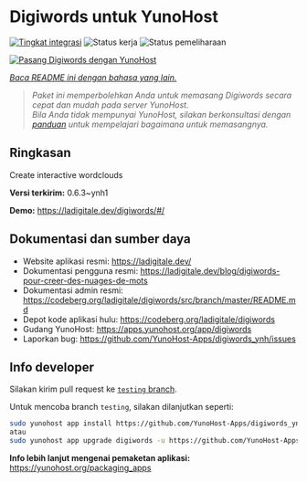 <!--
N.B.: README ini dibuat secara otomatis oleh <https://github.com/YunoHost/apps/tree/master/tools/readme_generator>
Ini TIDAK boleh diedit dengan tangan.
-->

# Digiwords untuk YunoHost

[![Tingkat integrasi](https://apps.yunohost.org/badge/integration/digiwords)](https://ci-apps.yunohost.org/ci/apps/digiwords/)
![Status kerja](https://apps.yunohost.org/badge/state/digiwords)
![Status pemeliharaan](https://apps.yunohost.org/badge/maintained/digiwords)

[![Pasang Digiwords dengan YunoHost](https://install-app.yunohost.org/install-with-yunohost.svg)](https://install-app.yunohost.org/?app=digiwords)

*[Baca README ini dengan bahasa yang lain.](./ALL_README.md)*

> *Paket ini memperbolehkan Anda untuk memasang Digiwords secara cepat dan mudah pada server YunoHost.*  
> *Bila Anda tidak mempunyai YunoHost, silakan berkonsultasi dengan [panduan](https://yunohost.org/install) untuk mempelajari bagaimana untuk memasangnya.*

## Ringkasan

Create interactive wordclouds

**Versi terkirim:** 0.6.3~ynh1

**Demo:** <https://ladigitale.dev/digiwords/#/>
## Dokumentasi dan sumber daya

- Website aplikasi resmi: <https://ladigitale.dev/>
- Dokumentasi pengguna resmi: <https://ladigitale.dev/blog/digiwords-pour-creer-des-nuages-de-mots>
- Dokumentasi admin resmi: <https://codeberg.org/ladigitale/digiwords/src/branch/master/README.md>
- Depot kode aplikasi hulu: <https://codeberg.org/ladigitale/digiwords>
- Gudang YunoHost: <https://apps.yunohost.org/app/digiwords>
- Laporkan bug: <https://github.com/YunoHost-Apps/digiwords_ynh/issues>

## Info developer

Silakan kirim pull request ke [`testing` branch](https://github.com/YunoHost-Apps/digiwords_ynh/tree/testing).

Untuk mencoba branch `testing`, silakan dilanjutkan seperti:

```bash
sudo yunohost app install https://github.com/YunoHost-Apps/digiwords_ynh/tree/testing --debug
atau
sudo yunohost app upgrade digiwords -u https://github.com/YunoHost-Apps/digiwords_ynh/tree/testing --debug
```

**Info lebih lanjut mengenai pemaketan aplikasi:** <https://yunohost.org/packaging_apps>
